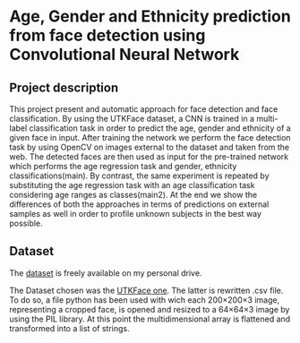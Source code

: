 # Age, Gender and Ethnicity prediction from face detection using Convolutional Neural Network
## Project description
This project present and automatic approach for face detection and face classification. By using the UTKFace dataset, a CNN is trained in a multi-label classification task in order to predict the age, gender and ethnicity of a given face in input. After training the network we perform the face detection task by using OpenCV on images external to the dataset and taken from the web. The detected faces are then used as input for the pre-trained network which performs the age regression task and gender, ethnicity classifications(main). By contrast, the same experiment is repeated by substituting the age regression task with an age classification task considering age ranges as classes(main2). At the end we show the differences of both the approaches in terms of predictions on external samples as well in order to profile unknown subjects in the best way possible.

## Dataset
The [dataset](https://drive.google.com/file/d/1-8toExAWx3LFXydBG-XaMc9jiQ9QunH2/view?usp=sharing) is freely available on my personal drive. 

The Dataset chosen was the [UTKFace one](https://susanqq.github.io/UTKFace/). The latter is rewritten .csv file. To do so,  a file python has been used with wich each 200×200×3 image, representing a cropped face, is opened and resized to a 64×64×3 image by using the PIL library. At this point the multidimensional array is flattened and transformed into a list of strings.



